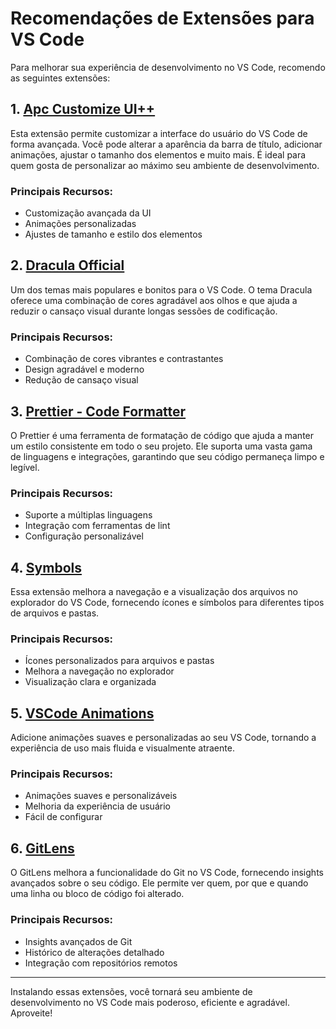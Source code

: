 # Recomendações de Extensões para VS Code

Para melhorar sua experiência de desenvolvimento no VS Code, recomendo as seguintes extensões:

## 1. [Apc Customize UI++](https://marketplace.visualstudio.com/items?itemName=brandonkirbyson.vscode-animations)
Esta extensão permite customizar a interface do usuário do VS Code de forma avançada. Você pode alterar a aparência da barra de título, adicionar animações, ajustar o tamanho dos elementos e muito mais. É ideal para quem gosta de personalizar ao máximo seu ambiente de desenvolvimento.

### Principais Recursos:
- Customização avançada da UI
- Animações personalizadas
- Ajustes de tamanho e estilo dos elementos

## 2. [Dracula Official](https://marketplace.visualstudio.com/items?itemName=dracula-theme.theme-dracula)
Um dos temas mais populares e bonitos para o VS Code. O tema Dracula oferece uma combinação de cores agradável aos olhos e que ajuda a reduzir o cansaço visual durante longas sessões de codificação.

### Principais Recursos:
- Combinação de cores vibrantes e contrastantes
- Design agradável e moderno
- Redução de cansaço visual

## 3. [Prettier - Code Formatter](https://marketplace.visualstudio.com/items?itemName=esbenp.prettier-vscode)
O Prettier é uma ferramenta de formatação de código que ajuda a manter um estilo consistente em todo o seu projeto. Ele suporta uma vasta gama de linguagens e integrações, garantindo que seu código permaneça limpo e legível.

### Principais Recursos:
- Suporte a múltiplas linguagens
- Integração com ferramentas de lint
- Configuração personalizável

## 4. [Symbols](https://marketplace.visualstudio.com/items?itemName=miguelsolorio.symbols)
Essa extensão melhora a navegação e a visualização dos arquivos no explorador do VS Code, fornecendo ícones e símbolos para diferentes tipos de arquivos e pastas.

### Principais Recursos:
- Ícones personalizados para arquivos e pastas
- Melhora a navegação no explorador
- Visualização clara e organizada

## 5. [VSCode Animations](https://marketplace.visualstudio.com/items?itemName=brandonkirbyson.vscode-animations)
Adicione animações suaves e personalizadas ao seu VS Code, tornando a experiência de uso mais fluida e visualmente atraente.

### Principais Recursos:
- Animações suaves e personalizáveis
- Melhoria da experiência de usuário
- Fácil de configurar

## 6. [GitLens](https://marketplace.visualstudio.com/items?itemName=eamodio.gitlens)
O GitLens melhora a funcionalidade do Git no VS Code, fornecendo insights avançados sobre o seu código. Ele permite ver quem, por que e quando uma linha ou bloco de código foi alterado.

### Principais Recursos:
- Insights avançados de Git
- Histórico de alterações detalhado
- Integração com repositórios remotos

---

Instalando essas extensões, você tornará seu ambiente de desenvolvimento no VS Code mais poderoso, eficiente e agradável. Aproveite!
